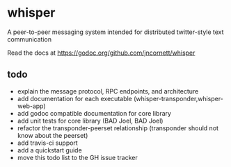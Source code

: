 # whisper
A peer-to-peer messaging system intended for distributed twitter-style text communication

Read the docs at https://godoc.org/github.com/jncornett/whisper

## todo
- explain the message protocol, RPC endpoints, and architecture
- add documentation for each executable (whisper-transponder,whisper-web-app)
- add godoc compatible documentation for core library
- add unit tests for core library (BAD Joel, BAD Joel)
- refactor the transponder-peerset relationship (transponder should not know about the peerset)
- add travis-ci support
- add a quickstart guide
- move this todo list to the GH issue tracker
